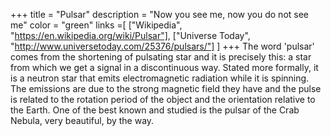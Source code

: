 +++
title = "Pulsar"
description = "Now you see me, now you do not see me"
color = "green"
links =[
  ["Wikipedia", "https://en.wikipedia.org/wiki/Pulsar"],
  ["Universe Today", "http://www.universetoday.com/25376/pulsars/"]
]
+++
The word 'pulsar' comes from the shortening of pulsating star and it is precisely this: a star from which we get a signal in a discontinuous way. Stated more formally, it is a neutron star that emits electromagnetic radiation while it is spinning. The emissions are due to the strong magnetic field they have and the pulse is related to the rotation period of the object and the orientation relative to the Earth. One of the best known and studied is the pulsar of the Crab Nebula, very beautiful, by the way.
